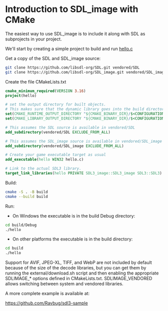 
# Introduction to SDL_image with CMake

The easiest way to use SDL_image is to include it along with SDL as subprojects in your project.

We'll start by creating a simple project to build and run [hello.c](hello.c)

Get a copy of the SDL and SDL_image source:

```sh
git clone https://github.com/libsdl-org/SDL.git vendored/SDL
git clone https://github.com/libsdl-org/SDL_image.git vendored/SDL_image
```

Create the file CMakeLists.txt
```cmake
cmake_minimum_required(VERSION 3.16)
project(hello)

# set the output directory for built objects.
# This makes sure that the dynamic library goes into the build directory automatically.
set(CMAKE_RUNTIME_OUTPUT_DIRECTORY "${CMAKE_BINARY_DIR}/$<CONFIGURATION>")
set(CMAKE_LIBRARY_OUTPUT_DIRECTORY "${CMAKE_BINARY_DIR}/$<CONFIGURATION>")

# This assumes the SDL source is available in vendored/SDL
add_subdirectory(vendored/SDL EXCLUDE_FROM_ALL)

# This assumes the SDL_image source is available in vendored/SDL_image
add_subdirectory(vendored/SDL_image EXCLUDE_FROM_ALL)

# Create your game executable target as usual
add_executable(hello WIN32 hello.c)

# Link to the actual SDL3 library.
target_link_libraries(hello PRIVATE SDL3_image::SDL3_image SDL3::SDL3)
```

Build:
```sh
cmake -S . -B build
cmake --build build
```

Run:
- On Windows the executable is in the build Debug directory:
```sh
cd build/Debug
./hello
``` 
- On other platforms the executable is in the build directory:
```sh
cd build
./hello
```

Support for AVIF, JPEG-XL, TIFF, and WebP are not included by default because of the size of the decode libraries, but you can get them by running the external/download.sh script and then enabling the appropriate SDLIMAGE_* options defined in CMakeLists.txt. SDLIMAGE_VENDORED allows switching between system and vendored libraries.

A more complete example is available at:

https://github.com/Ravbug/sdl3-sample

